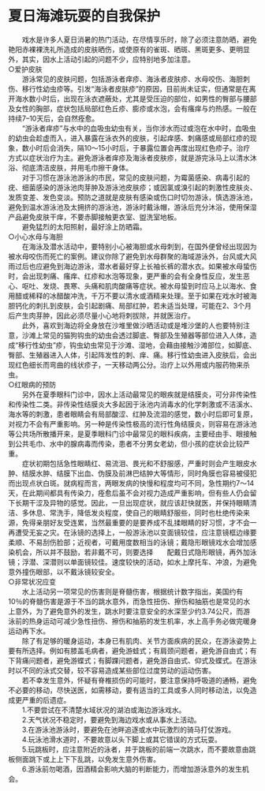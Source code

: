 # 夏日海滩玩耍的自我保护  

&emsp;&emsp;戏水是许多人夏日消暑的热门活动，在尽情享乐时，除了必须注意防晒，避免艳阳赤裸裸洗礼所造成的皮肤晒伤，或使原有的雀斑、晒斑、黑斑更多、更明显外，其实，因水上活动引起的问题不少，应特别地多加注意。  
○爱护皮肤  
&emsp;&emsp;游泳常见的皮肤问题，包括游泳者痒疹、海泳者皮肤疹、水母咬伤、海胆刺伤、移行性幼虫疹等。引发“海泳者皮肤疹”的原因，目前尚未证实，但通常是在离开海水数小时后，出现在泳衣遮蔽处，尤其是受压迫的部位，如男性的臀部与腰部及女性的胸部，症状包括局部红色丘疹、膨疹或水泡，会有瘙痒与灼热感。一般在持续7–10天后，会自然痊愈。  
&emsp;&emsp;“游泳者痒疹”与水中的血吸虫幼虫有关，当你涉水而过或泡在水中时，血吸虫的幼虫会趁虚而入，进入暴露在泳衣外的皮肤，引起痒感、刺痛感或局部红疹的现象，数小时后会消失，隔10～15小时后，于暴露位置会再度出现红色疹子。治疗方式以症状治疗为主。避免游泳者痒疹及海泳者皮肤疹，就是游完泳马上以清水沐浴、彻底清洁皮肤，并用毛巾擦干身体。  
&emsp;&emsp;对于习惯在游泳池游泳的市民，常见的皮肤问题，为霉菌感染、病毒引起的疣、细菌感染的游泳池肉芽肿及游泳池皮肤疹；或因氯或溴引起的刺激性皮肤炎、发质变差、发色变淡。预防之道就是皮肤有感染或伤口时切勿游泳，慎选游泳池，避免到温水游泳池及太拥挤的游泳池，游泳时戴泳帽，游泳后充分沐浴，使用保湿产品避免皮肤干痒，不要赤脚接触更衣室、盥洗室地板。  
&emsp;&emsp;避免猛烈的太阳照射，最好涂上防晒霜。  
○小心水母与海胆  
&emsp;&emsp;在海泳及潜水活动中，要特别小心被海胆或水母刺到，在国外便曾经出现因为被水母咬伤而死亡的案例。建议你除了避免到水母群聚的海域游泳外，台风或大风雨过后也应避免到海边游泳，潜水者最好穿上长袖长裤的潜水衣。如果被水母蛰伤时，会出现刺痛、瘙痒、红疹和水泡等现象，更严重的会有全身性反应，发生恶心、呕吐、发烧、畏寒、头痛和肌肉酸痛等症状。被水母蛰到时应马上以海水、食用醋或稀释的冰醋酸冲洗，千万不要以清水或酒精来处理。至于如果在戏水时被海胆钙化的刺扎到皮肤，会引起剧痛、局部红肿，若未适当处理，可能在2、3个月后产生肉芽肿，因此必须尽量小心地将刺拔除，并就医治疗。  
&emsp;&emsp;此外，喜欢到海边将全身放在沙堆里做沙晒活动或是堆沙堡的人也要特别注意，沙滩上常见的猫狗钩虫的幼虫会透过脚底、臀部及生殖器等部位进入人体，造成“移行性幼虫”疹，钩虫幼虫常见于沙滩、湿地，会藉由接触沙滩部位，如脚底、臀部、生殖器进入人体，引起阵发性的刺、痒、痛。移行性幼虫进入皮肤后，会出现红色细长而弯曲的线状疹子，一天移动两公分。治疗上以外用或内服药物来杀虫。  
○红眼病的预防  
&emsp;&emsp;另外在夏季眼科门诊中，因水上活动最常见的眼疾就是结膜炎，可分非传染性和传染性二类。非传染性结膜炎大多起因于泳池内消毒水的化学刺激或不洁溪水、海水等的刺激，患者眼睛会有局部酸涩、红肿及流泪的感觉，数小时后即可复原，对视力不会有严重影响。另一种是传染性极高的流行性角结膜炎，则容易在游泳池等公共场所散播开来，是夏季眼科门诊中最常见的眼科疾病，主要经由手、眼接触到公共毛巾、水中的腺病毒而传染，患者不分男女老幼，但小孩的症状会比较严重。  
&emsp;&emsp;症状初期包括急性眼睛红、易流泪、畏光和不舒服感，严重时则会产生眼皮水肿、结膜水肿、结膜下出血、伪膜及前淋巴结肿大等情形，同时角膜也容易被侵犯而出现点状白斑。就病程而言，两眼发病的快慢和程度均可不同，急性期约7～14天，在此期间都具有传染力，痊愈后虽不会对视力造成严重影响，但有些人仍会留下长期干涩及异物的感觉。因此，一旦出现症状，就应该赶快就医，并保持眼睛清洁、多休息、常洗手，降低发炎程度，使自己的眼睛舒服些，同时也杜绝传染来源，免得亲朋好友受连累，当然最重要的是要养成不乱揉眼睛的好习惯，才不会一再遭受无妄之灾。在泳镜的选择上，一般游泳池以变面镜较佳，应注意镜框边缘要柔顺、不易刮伤脸部；近视者，可戴用度数相当的泳镜；戴隐形眼镜戏水会增加感染机会，所以并不鼓励，若非戴不可，则要选择&emsp;&emsp;配戴日式隐形眼镜，再外加泳镜；浮潜、深潜则以单面镜较佳。速度较快的活动，如水上摩托车、冲浪，为避免意外撞伤眼部，以不戴泳镜较安全。  
○非常状况应变  
&emsp;&emsp;水上活动另一项常见的伤害则是脊髓伤害，根据统计数字指出，美国约有10％的脊髓伤害是源于不当的跳水意外，而急性扭伤、擦伤和抽筋也是常见的水上意外，为了避免意外的发生，跳水时要注意安全的水深至少约3.74公尺，而游泳前的热身运动可减少急性扭伤、擦伤和抽筋的发生机率，水上高手务必做完暖身运动再下水。  
&emsp;&emsp;除了有足够的暖身运动，本身已有肌肉、关节方面疾病的民众，在游泳姿势上要有所选择。例如有膝盖毛病者，避免游蛙式；有肩颈问题者，避免游自由式；有下背痛问题者，避免游蝶式；有脚踝问题者，避免游自由式、仰式及蝶式。在游泳时以不同的泳式交替，较不容易造成某些部位过度劳动的运动伤害。  
&emsp;&emsp;若不幸发生意外，怀疑有脊椎损伤的可能时，要注意保持呼吸道的通畅，避免不必要的移动，尽快送医，如需移动，要有适当的工具或多人同时移动法，以免造成更严重的后遗症。  
&emsp;&emsp;1.不要尝试在不清楚水域状况的湖泊或海边游泳戏水。  
&emsp;&emsp;2.天气状况不稳定时，要避免到海边戏水或从事水上活动。  
&emsp;&emsp;3.在游泳池游泳时，要避免在池畔追逐或水中玩激烈的骑马打仗游戏。  
&emsp;&emsp;4.玩泳池滑水道时，不要故意以头下脚上或其它错误的方式玩耍。  
&emsp;&emsp;5.玩跳板时，应注意附近的泳者，并于跳板的前端一次跳水，而不要故意由跳板侧面跳下或上上下下乱跳，以免发生意外伤害。  
&emsp;&emsp;6.游泳前勿喝酒，因酒精会影响大脑的判断能力，而增加游泳意外的发生机会。  
<!-- Last processed: 2025-07-22 03:44:30 -->
